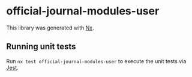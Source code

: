 # official-journal-modules-user

This library was generated with [Nx](https://nx.dev).

## Running unit tests

Run `nx test official-journal-modules-user` to execute the unit tests via [Jest](https://jestjs.io).
